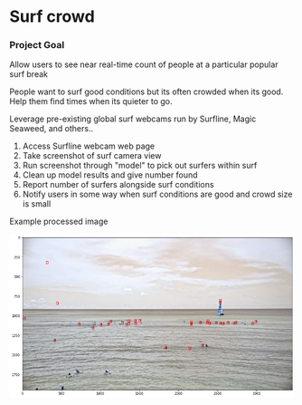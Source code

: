 # Surf crowd  

### Project Goal
Allow users to see near real-time count of people at a particular popular surf break

People want to surf good conditions but its often crowded when its good. Help them find times when its quieter to go.

Leverage pre-existing global surf webcams run by Surfline, Magic Seaweed, and others..

1. Access Surfline webcam web page
2. Take screenshot of surf camera view
3. Run screenshot through "model" to pick out surfers within surf
4. Clean up model results and give number found
5. Report number of surfers alongside surf conditions
6. Notify users in some way when surf conditions are good and crowd size is small 

Example processed image

![alt text](https://github.com/Austin795/surferCount/blob/master/test_2.png)